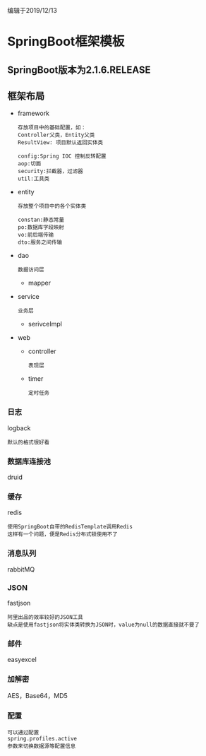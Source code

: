 编辑于2019/12/13

# SpringBoot框架模板



## SpringBoot版本为2.1.6.RELEASE



## 框架布局

* framework

  ~~~properties
  存放项目中的基础配置，如：
  Controller父类，Entity父类
  ResultView: 项目默认返回实体类
  
  config:Spring IOC 控制反转配置
  aop:切面
  security:拦截器，过滤器
  util:工具类
  ~~~

* entity

  ~~~properties
  存放整个项目中的各个实体类
  
  constan:静态常量
  po:数据库字段映射
  vo:前后端传输
  dto:服务之间传输
  ~~~

* dao

  ~~~properties
  数据访问层
  ~~~

  * mapper

* service

  ~~~properties
  业务层
  ~~~

  * serivceImpl

* web

  * controller

    ~~~properties
    表现层
    ~~~

  * timer

    ~~~properties
    定时任务
    ~~~



### 日志

logback

~~~properties
默认的格式很好看
~~~

### 数据库连接池

druid

### 缓存

redis

~~~properties
使用SpringBoot自带的RedisTemplate调用Redis
这样有一个问题，便是Redis分布式锁使用不了
~~~

### 消息队列

rabbitMQ

### JSON

fastjson

~~~properties
阿里出品的效率较好的JSON工具
缺点是使用fastjson将实体类转换为JSON时，value为null的数据直接就不要了
~~~

### 邮件

easyexcel

### 加解密

AES，Base64，MD5

### 配置

~~~properties
可以通过配置
spring.profiles.active
参数来切换数据源等配置信息
~~~

